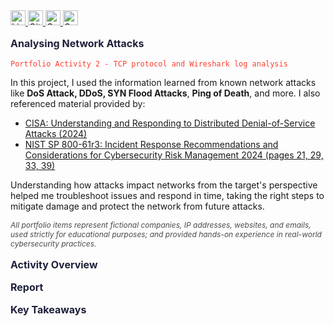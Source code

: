 <a href="https://www.linkedin.com/in/emilio-mardones" target="_blank">
  <img src="https://upload.wikimedia.org/wikipedia/commons/c/ca/LinkedIn_logo_initials.png" alt="LinkedIn Badge" width="24" height="24" />
</a>
<a href="https://ofendor.github.io/portfolio1/" target="_blank">
  <img src="https://upload.wikimedia.org/wikipedia/commons/9/91/Octicons-mark-github.svg" alt="GitHub Badge" width="24" height="24" />
</a>
<a href="https://coursera.org/share/38ab1d68036cb56bc093082ab335d0c1" target="_blank">
  <img src="https://www.clipartmax.com/png/small/219-2198126_contract-education-degree-certificate-diploma-certificate-icon.png" alt="Contract, Education, Degree, Certificate, Diploma, - Certificate Icon @clipartmax.com" width="24" height="24">
</a>
<a href="mailto:random@gmail.com" target="_blank">
  <img src="https://www.clipartmax.com/png/small/31-316827_gmail-icon-gmail-icon.png" alt="Gmail Icon" width="24" height="24">
</a>

<p style="color: #1e203b; font-size: 16px; font-weight: bold;">Analysing Network Attacks</p>

<pre><code style="color: #ff3f31;">Portfolio Activity 2 - TCP protocol and Wireshark log analysis</code></pre>

In this project, I used the information learned from known network attacks like **DoS Attack, DDoS, SYN Flood Attacks**, **Ping of Death**, and more. I also referenced material provided by:

- [CISA: Understanding and Responding to Distributed Denial-of-Service Attacks (2024)](https://www.cisa.gov/sites/default/files/2024-03/understanding-and-responding-to-distributed-denial-of-service-attacks_508c.pdf)
- [NIST SP 800-61r3: Incident Response Recommendations and Considerations for Cybersecurity Risk Management 2024 (pages 21, 29, 33, 39)](https://nvlpubs.nist.gov/nistpubs/SpecialPublications/NIST.SP.800-61r3.ipd.pdf)

Understanding how attacks impact networks from the target's perspective helped me troubleshoot issues and respond in time, taking the right steps to mitigate damage and protect the network from future attacks.
  
<p style="font-size: 12px; font-style: italic; color: #4a4a4a;">
  All portfolio items represent fictional companies, IP addresses, websites, and emails, used strictly for educational purposes; and provided hands-on experience in real-world cybersecurity practices.  
</p>

<p style="color: #1e203b; font-size: 16px; font-weight: bold;">Activity Overview</p>

<p style="color: #1e203b; font-size: 16px; font-weight: bold;">Report</p>

<p style="color: #1e203b; font-size: 16px; font-weight: bold;">Key Takeaways</p>


